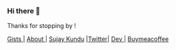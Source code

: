 ### Hi there 👋

Thanks for stopping by ! 

<a href="https://gist.github.com/sujaykundu777" target="_blank">Gists </a> |  <a href="https://sujaykundu.com/about" target="_blank"> About </a> | <a href="https://blog.sujaykundu.com">Sujay Kundu</a> |<a href="https://twitter.com/xplor4r" target="_blank">Twitter</a>| <a href="https://dev.to/sujaykundu777" target="_blank"> Dev </a> | <a href="https://www.buymeacoffee.com/sujaykundu">Buymeacoffee</a>
